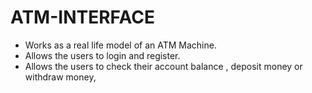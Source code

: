 # ATM-INTERFACE
- Works as a real life model of an ATM Machine.
- Allows the users to login and register.
- Allows the users to check their account balance , deposit money or withdraw money,
